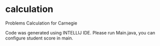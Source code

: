 # calculation
Problems Calculation for Carnegie

Code was generated using INTELLIJ IDE. Please run Main.java, you can configure student score in main.
